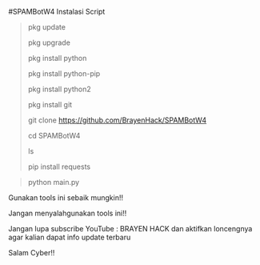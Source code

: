 #SPAMBotW4
Instalasi Script
>pkg update
>
>pkg upgrade
>
>pkg install python
>
>pkg install python-pip
>
>pkg install python2
>
>pkg install git
>
>git clone https://github.com/BrayenHack/SPAMBotW4
>
>cd SPAMBotW4
>
>ls
>
>pip install requests

>python main.py



Gunakan tools ini sebaik mungkin!! 

Jangan menyalahgunakan tools ini!!

Jangan lupa subscribe YouTube : BRAYEN HACK dan aktifkan loncengnya agar kalian dapat info update terbaru

Salam Cyber!!
